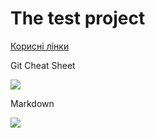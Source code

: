 <h1 class="about-title">The test project</h1>

[Корисні лінки](https://docs.google.com/spreadsheets/d/1ZH1ksE1yyGsfA3IDhI6xlqkhAgO0nYwTVnjaWmWt5qk/edit#gid=849970141)

<p class="about-title">Git Cheat Sheet</p>

![](https://github.com/Vitaliy-31/switch-ua/blob/main/img/git-cheat-sheet.png)

<p class="about-title">Markdown</p>

![](https://github.com/Vitaliy-31/switch-ua/blob/main/img/markdown.png)